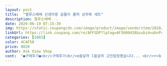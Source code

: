 ```yaml
---
layout: post 
title:  "벨루스베베 신생아용 곰돌이 롬퍼 상하복 세트" 
description: 벨루스베베 ..
date: 2020-06-19 07:15:39 
img: https://static.coupangcdn.com/image/product/image/vendoritem/2018/08/22/3702100844/564eed47-463b-4d3e-aeab-ff6086e2e808.jpg 
linkUrl: https://link.coupang.com/re/AFFSDP?lptag=AF3600438&subid=ahnPublicAsk&pageKey=92058653&itemId=286154825&vendorItemId=3702100844&traceid=V0-113-6bd0c4c009af0119 
categories: [1003] 
color: 4CAF50 
price: 8020 
author: Ask View Shop 
cont:  "●구매후기●<br/>구매후기<br/>m을살까 l을살까 고민엄청했습니다... <br/>ㅠ<br/>가을에도 입히려고 좀 큰거샀는데 상품사진처럼 밑단을 접어서 입히니까? 별로 그닥 커보이지않네요.<br/> 라지살걸 그랬나 싶고ㅎㅎ 근데 옷이 너무 귀여워요.<br/> >< 끈을 어깨에 리본모양으로 묶어주는것도 너무 귀엽고.<br/>.<br/> 기저귀 갈때 좀 불편하긴하지만 걸어다닐때되면 뭘입어도 기저귀 갈때 힘드니까요ㅜㅜㅋㅋ 이쁩니다!!<br/>건조기를 돌리기도하고... <br/> 또 오래입히고싶은 생각에... <br/><br/>곰돌이 눈이 단추라서 특이합니다.<br/><br/>그러다 에잇 저렴하니까 너무 맘에들면 걍 내년에 또 사지머... <br/><br/>끈이 좀 내려가긴 하는데<br/>도움되셨으면 좋겠네요 ^^<br/>물놀이가서 발 담그고 잘 놀다왔어요.<br/><br/>바디수트는 12m과 비교했을때 품이 넉넉하고 길이는 어깨끈으로 조절가능<br/>바지는 빈티지스타일 같아요.<br/><br/>상품평 잘 안쓰지만 물건구매할때 도움을 많이받다보니<br/>소매 겨드랑이부부 맞춰서 찍었는데 어깨선이 바디수트보다 많이 올라가더라구요.<br/> 입혓을때 이상하진않습니다.<br/><br/>옷 디자인이 너무 귀여워서 구매했어요.<br/><br/>이 가격대에 마음에 듭니다.<br/><br/>일단 집에있는 기본 바디수트로 비교해봤습니다.<br/><br/>저도 다른사람들에게 도움이될까하고 써봅니다^^<br/>저희아들이 104일 됐고 7키로 가까이되다보니 배불뚝이기도하고<br/>키가 큰편이라 라지로 구입했어요.<br/><br/>티셔츠는 얇아서 덥지않게 입혔고<br/>품: 9m보다는 크고 12m과는 같습니다.<br/><br/>하는생각으로 m구매.<br/> 목 끼우는부분에 단추가없어 걱정햇는데 천이 얇고 신축성이 좋아 잘 입혀지네요 ^^<br/>합니다.<br/> 다만 끈이 쉽게빠질수잇게되있어 저는 앞뒤판 양쪽에 끈이 움직이지않도록 바느질해두려구요 그리고 접다보니 양쪽 다리길이가 살짝다르네요... <br/> 티는안나서 신경안씁니다.<br/> 마지막은 착샷♡<br/>" 
---
```

